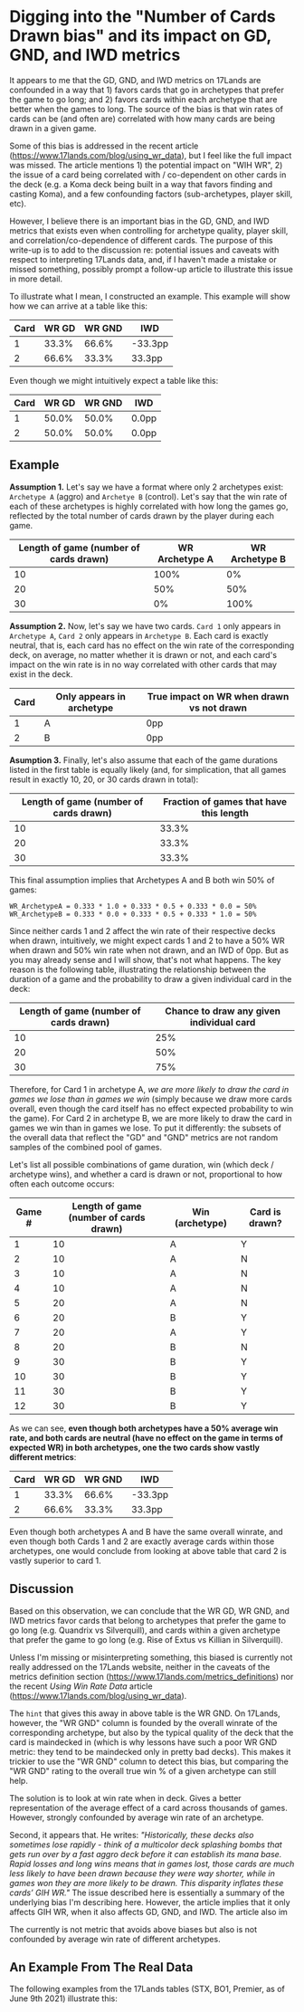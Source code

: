 # Digging into the "Number of Cards Drawn bias" and its impact on GD, GND, and IWD metrics

It appears to me that the GD, GND, and IWD metrics on 17Lands are confounded in a way that 1) favors cards that go in archetypes that prefer the game to go long; and 2) favors cards within each archetype that are better when the games to long. The source of the bias is that win rates of cards can be (and often are) correlated with how many cards are being drawn in a given game.

Some of this bias is addressed in the recent article (https://www.17lands.com/blog/using_wr_data), but I feel like the full impact was missed. The article mentions 1) the potential impact on "WIH WR", 2) the issue of a card being correlated with / co-dependent on other cards in the deck (e.g. a Koma deck being built in a way that favors finding and casting Koma), and a few confounding factors (sub-archetypes, player skill, etc).

However, I believe there is an important bias in the GD, GND, and IWD metrics that exists even when controlling for archetype quality, player skill, and correlation/co-dependence of different cards. The purpose of this write-up is to add to the discussion re: potential issues and caveats with respect to interpreting 17Lands data, and, if I haven't made a mistake or missed something, possibly prompt a follow-up article to illustrate this issue in more detail.

To illustrate what I mean, I constructed an example. This example will show how we can arrive at a table like this:

| Card | WR GD | WR GND | IWD     |
|----- | ----- | ------ | ------- |
| 1    | 33.3% | 66.6%  | -33.3pp |
| 2    | 66.6% | 33.3%  | 33.3pp  |

Even though we might intuitively expect a table like this:

| Card | WR GD | WR GND | IWD     |
|----- | ----- | ------ | ------- |
| 1    | 50.0% | 50.0%  | 0.0pp   |
| 2    | 50.0% | 50.0%  | 0.0pp   |


## Example

**Assumption 1.** Let's say we have a format where only 2 archetypes exist: `Archetype A` (aggro) and `Archetye B` (control). Let's say that the win rate of each of these archetypes is highly correlated with how long the games go, reflected by the total number of cards drawn by the player during each game.

| Length of game (number of cards drawn) | WR Archetype A | WR Archetype B |
| -------------------------------------- | -------------- | -------------- |
| 10                                     | 100%           | 0%             |
| 20                                     | 50%            | 50%            |
| 30                                     | 0%             | 100%           |


**Assumption 2.** Now, let's say we have two cards. `Card 1` only appears in `Archetype A`, `Card 2` only appears in `Archetype B`. Each card is exactly neutral, that is, each card has no effect on the win rate of the corresponding deck, on average, no matter whether it is drawn or not, and each card's impact on the win rate is in no way correlated with other cards that may exist in the deck.

| Card | Only appears in archetype | True impact on WR when drawn vs not drawn |
| ---- | ------------------------- | ----------------------------------------- |
| 1    | A                         | 0pp                                       |
| 2    | B                         | 0pp                                       |


**Asumption 3.** Finally, let's also assume that each of the game durations listed in the first table is equally likely (and, for simplication, that all games result in exactly 10, 20, or 30 cards drawn in total):

| Length of game (number of cards drawn) | Fraction of games that have this length |
| -------------------------------------- | --------------------------------------- |
| 10                                     | 33.3%                                   |
| 20                                     | 33.3%                                   |
| 30                                     | 33.3%                                   |

This final assumption implies that Archetypes A and B both win 50% of games:

```
WR_ArchetypeA = 0.333 * 1.0 + 0.333 * 0.5 + 0.333 * 0.0 = 50%
WR_ArchetypeB = 0.333 * 0.0 + 0.333 * 0.5 + 0.333 * 1.0 = 50%
```

Since neither cards 1 and 2 affect the win rate of their respective decks when drawn, intuitively, we might expect cards 1 and 2 to have a 50% WR when drawn and 50% win rate when not drawn, and an IWD of 0pp. But as you may already sense and I will show, that's not what happens. The key reason is the following table, illustrating the relationship between the duration of a game and the probability to draw a given individual card in the deck:

| Length of game (number of cards drawn) | Chance to draw any given individual card |
| -------------------------------------- | ---------------------------------------- |
| 10                                     | 25%                                      |
| 20                                     | 50%                                      |
| 30                                     | 75%                                      |

Therefore, for Card 1 in archetype A, *we are more likely to draw the card in games we lose than in games we win* (simply because we draw more cards overall, even though the card itself has no effect expected probability to win the game). For Card 2 in archetype B, we are more likely to draw the card in games we win than in games we lose. To put it differently: the subsets of the overall data that reflect the "GD" and "GND" metrics are not random samples of the combined pool of games.

Let's list all possible combinations of game duration, win (which deck / archetype wins), and whether a card is drawn or not, proportional to how often each outcome occurs:

| Game # | Length of game (number of cards drawn) | Win (archetype) | Card is drawn? |
|------- | -------------------------------------- | --------------- | -------------- |
| 1      | 10                                     | A               | Y              |
| 2      | 10                                     | A               | N              |
| 3      | 10                                     | A               | N              |
| 4      | 10                                     | A               | N              |
| 5      | 20                                     | A               | N              |
| 6      | 20                                     | B               | Y              |
| 7      | 20                                     | A               | Y              |
| 8      | 20                                     | B               | N              |
| 9      | 30                                     | B               | Y              |
| 10     | 30                                     | B               | Y              |
| 11     | 30                                     | B               | Y              |
| 12     | 30                                     | B               | Y              |


As we can see, **even though both archetypes have a 50% average win rate, and both cards are neutral (have no effect on the game in terms of expected WR) in both archetypes, one the two cards show vastly different metrics**:

| Card | WR GD | WR GND | IWD     |
|----- | ----- | ------ | ------- |
| 1    | 33.3% | 66.6%  | -33.3pp |
| 2    | 66.6% | 33.3%  | 33.3pp  |

Even though both archetypes A and B have the same overall winrate, and even though both Cards 1 and 2 are exactly average cards within those archetypes, one would conclude from looking at above table that card 2 is vastly superior to card 1.


## Discussion

Based on this observation, we can conclude that the WR GD, WR GND, and IWD metrics favor cards that belong to archetypes that prefer the game to go long (e.g. Quandrix vs Silverquill), and cards within a given archetype that prefer the game to go long (e.g. Rise of Extus vs Killian in Silverquill).

Unless I'm missing or misinterpreting something, this biased is currently not really addressed on the 17Lands website, neither in the caveats of the metrics definition section (https://www.17lands.com/metrics_definitions) nor the recent *Using Win Rate Data* article (https://www.17lands.com/blog/using_wr_data).

The `hint` that gives this away in above table is the WR GND. On 17Lands, however, the "WR GND" column is founded by the overall winrate of the corresponding archetype, but also by the typical quality of the deck that the card is maindecked in (which is why lessons have such a poor WR GND metric: they tend to be maindecked only in pretty bad decks). This makes it trickier to use the "WR GND" column to detect this bias, but comparing the "WR GND" rating to the overall true win % of a given archetype can still help.

The solution is to look at win rate when in deck. Gives a better representation of the average effect of a card across thousands of games. However, strongly confounded by average win rate of an archetype.

Second, it appears that. He writes: *"Historically, these decks also sometimes lose rapidly - think of a multicolor deck splashing bombs that gets run over by a fast aggro deck before it can establish its mana base. Rapid losses and long wins means that in games lost, those cards are much less likely to have been drawn because they were way shorter, while in games won they are more likely to be drawn. This disparity inflates these cards’ GIH WR."* The issue described here is essentially a summary of the underlying bias I'm describing here. However, the article implies that it only affects GIH WR, when it also affects GD, GND, and IWD. The article also im

The currently is not metric that avoids above biases but also is not confounded by average win rate of different archetypes.

## An Example From The Real Data

The following examples from the 17Lands tables (STX, BO1, Premier, as of June 9th 2021) illustrate this:

